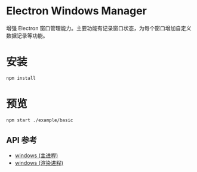 # Electron Windows Manager

增强 Electron 窗口管理能力。主要功能有记录窗口状态，为每个窗口增加自定义数据记录等功能。

# 安装

```bash
npm install
```

# 预览

```bash
npm start ./example/basic
```

## API 参考

  - [windows (主进程)](docs/windows-main.md)
  - [windows (渲染进程)](docs/windows-renderer.md)